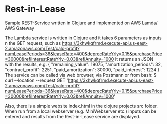 # Rest-in-Lease
Sample REST-Service written in Clojure and implemented on AWS Lamda/ AWS Gateway 

The Lambda service is written in Clojure and it takes 6 parameters as inputs n the GET request, such as 
https://3xhwkqfrmd.execute-api.us-east-2.amazonaws.com/Test/calc-profit?numLeasePeriods=36&leaseRate=400&deprecRateYrly=0.15&purchasePrice=30000&refiInterestRateYrly=0.03&refiAnnuity=1000
It returns an JSON with the results, e.g.
{
    "remaining_value": 19075,
    "amortization_periods": 32,
    "contract_profit": 2251,
    "paid_amortization": 30000,
    "paid_interest": 1224
}
The service can be called via web browser, via Postmann or from bash: 
$ curl --location --request GET 'https://3xhwkqfrmd.execute-api.us-east-2.amazonaws.com/Test/calc-profit?numLeasePeriods=36&leaseRate=400&deprecRateYrly=0.15&purchasePrice=30000&refiInterestRateYrly=0.03&refiAnnuity=1000'

Also, there is a simple website index.html in the clojure projects src folder. When run from a local webserver (e.g. MiniWebserver etc.) inputs can be entered and results from the Rest-in-Lease service are displayed.
